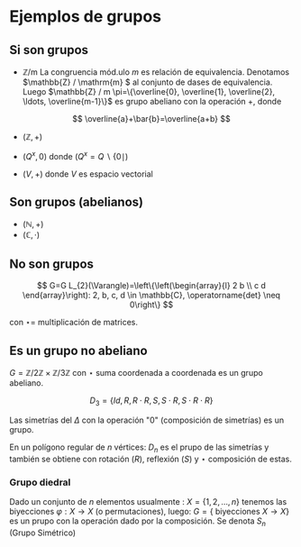 # Ejemplos de grupos
## Si son grupos
- $\mathbb{Z} / \mathrm{m}$
La congruencia mód.ulo $m$ es relación de equivalencia.
Denotamos $\mathbb{Z} / \mathrm{m} $ al conjunto de dases de equivalencia. Luego $\mathbb{Z} / m \pi=\{\overline{0}, \overline{1}, \overline{2}, \ldots, \overline{m-1}\}$
es grupo abeliano con la operación $+$, donde

$$
\overline{a}+\bar{b}=\overline{a+b}
$$

- $(\mathbb{Z},+)$

- $\left(Q^{x}, 0\right)$ donde $\left(Q^{x}=Q \backslash\{0 \mid)\right.$
- $(V,+)$ donde $V$ es espacio vectorial

## Son grupos (abelianos)

- $(\mathbb{N},+)$
- $(\mathbb{C}, \cdot)$

## No son grupos

$$
G=G L_{2}(\Varangle)=\left\{\left(\begin{array}{l}
2 b \\
c d
\end{array}\right): 2, b, c, d \in \mathbb{C}, \operatorname{det} \neq 0\right\}
$$

con $\star=$ multiplicación de matrices.

## Es un grupo no abeliano
$G=\mathbb{Z} / 2 \mathbb{Z} \times \mathbb{Z} / 3 \mathbb{Z}$ con $\star$ suma coordenada a coordenada es un grupo abeliano. 

$$
D_{3}=\{I d, R, R \cdot R, S, S \cdot R, S \cdot R \cdot R\}
$$

Las simetrías del $\Delta$ con la operación "0" (composición de simetrías) es un grupo.

En un polígono regular de $n$ vértices:
$D_n$ es el prupo de las simetrías y también se obtiene con rotación $(R)$, reflexión $(S)$ y $\star$ composición de estas. 

### Grupo diedral
Dado un conjunto de $n$ elementos usualmente : $X=\{1,2, \ldots, n\}$
tenemos las biyecciones $\varphi: X \longrightarrow X$
(o permutaciones), luego:
$G=\{$ biyecciones $X \rightarrow X\}$
es un prupo con la operación dado por la composición. Se denota $S_{n}$
(Grupo Simétrico)